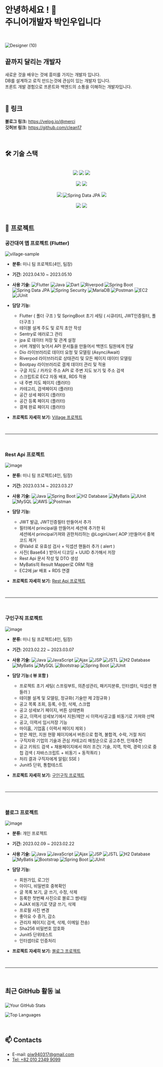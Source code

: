 # 안녕하세요 ! 👋 <br> 주니어개발자 박인우입니다 
<br>

![Designer (10)](https://github.com/clean17/clean17.github.io/assets/118657689/ede722e9-7c98-49dc-9f08-08856c721606)

## 끝까지 달리는 개발자

새로운 것을 배우는 것에 흥미를 가지는 개발자 입니다.<br>
DB를 설계하고 로직 만드는것에 관심이 있는 개발자 입니다.<br>
프론트 개발 경험으로 프론트와 백엔드의 소통을 이해하는 개발자입니다.<br>
<br>

<a name="link"></a>
## **🔗 링크**

**블로그 링크:** <a href="https://velog.io/@merci">https://velog.io/@merci</a>
<br />
**깃허브 링크:** <a href="https://github.com/clean17">https://github.com/clean17</a>

<br />

## **🛠 기술 스택**

<br />

<div align=center> 
  <img src="https://img.shields.io/badge/java-007396?style=for-the-badge&logo=java&logoColor=white"> 
  <img src="https://img.shields.io/badge/Dart-0175C2?style=for-the-badge&logo=dart&logoColor=white"> 
  <img src="https://img.shields.io/badge/javascript-F7DF1E?style=for-the-badge&logo=javascript&logoColor=black"> 
  <br><br>
  
  <img src="https://img.shields.io/badge/Spring_Boot-6DB33F?style=for-the-badge&logo=spring&logoColor=white"> 
  <img src="https://img.shields.io/badge/flutter-02569B?style=for-the-badge&logo=flutter&logoColor=white">
  <br><br>

  <img src="https://img.shields.io/badge/mysql-4479A1?style=for-the-badge&logo=mysql&logoColor=white"> 
  <img src="https://img.shields.io/badge/Spring%20Data%20JPA-6DB33F?style=for-the-badge&logo=spring&logoColor=white" alt="Spring Data JPA">
  <img src="https://img.shields.io/badge/jquery-0769AD?style=for-the-badge&logo=jquery&logoColor=white">
  <br><br>
      
  <img src="https://img.shields.io/badge/AWS-232F3E?style=for-the-badge&logo=amazon-aws&logoColor=white" > 
  <img src="https://img.shields.io/badge/JUnit5-25A162?style=for-the-badge&logo=junit5&logoColor=white" >
  <br>
</div>

<br />

## **📝 프로젝트** 


###  공간대여 앱 프로젝트 (Flutter) <br /> 

![village-sample](https://github.com/clean17/clean17.github.io/assets/118657689/2aef4ac3-8c93-4a97-997a-30290b98f5ce)


- **분류:** 미니 팀 프로젝트(4인, 팀장)<br />
- **기간:** 2023.04.10 ~ 2023.05.10 <br />
- **사용 기술:** ![Flutter](https://img.shields.io/badge/Flutter-02569B?style=flat-square&logo=flutter&logoColor=white)
![Java](https://img.shields.io/badge/Java-007396?style=flat-square&logo=java&logoColor=white)
![Dart](https://img.shields.io/badge/Dart-0175C2?style=flat-square&logo=dart&logoColor=white)
![Riverpod](https://img.shields.io/badge/Riverpod-0D47A1?style=flat-square&logo=riverpod&logoColor=white)
![Spring Boot](https://img.shields.io/badge/Spring_Boot-6DB33F?style=flat-square&logo=spring-boot&logoColor=white)
![Spring Data JPA](https://img.shields.io/badge/Spring_Data_JPA-6DB33F?style=flat-square&logo=spring&logoColor=white)
![Spring Security](https://img.shields.io/badge/Spring_Security-6DB33F?style=flat-square&logo=spring&logoColor=white)
![MariaDB](https://img.shields.io/badge/MariaDB-003545?style=flat-square&logo=mariadb&logoColor=white)
![Postman](https://img.shields.io/badge/Postman-FF6C37?style=flat-square&logo=postman&logoColor=white)
![EC2](https://img.shields.io/badge/Amazon_EC2-232F3E?style=flat-square&logo=amazon-aws&logoColor=white)
![JUnit](https://img.shields.io/badge/JUnit5-25A162?style=flat-square&logo=junit5&logoColor=white)<br>

- **담당 기능:** <br> 
  - Flutter ( 폴더 구조 ) 및 SpringBoot 초기 세팅 ( 시큐리티, JWT인증필터, 폴더구조 )
  - 테이블 설계 주도 및 로직 초안 작성
  - Sentry로 에러로그 관리
  - jpa 로 데이터 저장 및 관계 설정
  - 서버 개발이 늦어서 API 문서틀을 만들어서 백엔드 팀원에게 전달
  - Dio 라이브러리로 데이터 요청 및 모델링 (Async/Await)
  - Riverpod 라이브러리로 상태관리 및 모든 페이지 데이터 모델링
  - Bootpay 라이브러리로 결제 데이터 관리 및 적용
  - 구글 지도 / 카카오 주소 API 로 주변 지도 보기 및 주소 검색
  - 스크립트로 EC2 자동 배포, RDS 적용
  - 내 주변 지도 페이지 (플러터)
  - 카테고리, 검색페이지 (플러터)
  - 공간 상세 페이지 (플러터)
  - 공간 등록 페이지 (플러터)
  - 결제 완료 페이지 (플러터)
  
  
  
 
  

- **프로젝트 자세히 보기:** [Village 프로젝트](village.md)<br />

<br />

---

<br />

###  Rest Api 프로젝트<br /> 
![image](https://user-images.githubusercontent.com/118657689/234799992-f20dea08-d827-4c57-ad99-e36270c6edef.png)

- **분류:** 미니 팀 프로젝트(4인, 팀장)<br />
- **기간:** 2023.03.14 ~ 2023.03.27 <br />
- **사용 기술:** ![Java](https://img.shields.io/badge/Java-007396?style=flat-square&logo=java&logoColor=white)
![Spring Boot](https://img.shields.io/badge/Spring_Boot-6DB33F?style=flat-square&logo=spring-boot&logoColor=white)
![H2 Database](https://img.shields.io/badge/H2_Database-E23F48?style=flat-square&logo=h2&logoColor=white)
![MyBatis](https://img.shields.io/badge/MyBatis-FFFFFF?style=flat-square&logo=mybatis&logoColor=black)
![JUnit](https://img.shields.io/badge/JUnit5-25A162?style=flat-square&logo=junit5&logoColor=white)
![MySQL](https://img.shields.io/badge/MySQL-4479A1?style=flat-square&logo=mysql&logoColor=white)
![AWS](https://img.shields.io/badge/AWS-232F3E?style=flat-square&logo=amazon-aws&logoColor=white)
![Postman](https://img.shields.io/badge/Postman-FF6C37?style=flat-square&logo=postman&logoColor=white)<br>

- **담당 기능:** <br>
  - JWT 발급, JWT인증필터 만들어서 추가 <br>
  - 필터에서 principal을 만들어서 세션에 추가한 뒤 <br>
    세션에서 principal가져와 권한처리하는 @LoginUser( AOP )만들어서 중복코드 제거 <br>
  - @Valid 로 유효성 검사 + 익셉션 핸들러 추가 ( alert )  <br>
  - 사진( Base64 ) 받아서 디코딩 + UUID 추가해서 저장 <br>
  - Rest Api 문서 작성 및 DTO 생성 <br>
  - MyBatis의 Result Mapper로 ORM 적용<br>
  - EC2에 jar 배포 + RDS 연결<br>

- **프로젝트 자세히 보기:** [Rest Api 프로젝트](rest.md)<br />

<br />

---

<br />

### 구인구직 프로젝트<br />
![image](https://user-images.githubusercontent.com/118657689/234797375-8e1ca1f4-aac7-4365-9fd1-49b2c115aaea.png)

- **분류:** 미니 팀 프로젝트(4인, 팀장)<br />
- **기간:** 2023.02.22 ~ 2023.03.07 <br />
- **사용 기술:** ![Java](https://img.shields.io/badge/Java-007396?style=flat-square&logo=java&logoColor=white)
![JavaScript](https://img.shields.io/badge/JavaScript-F7DF1E?style=flat-square&logo=javascript&logoColor=black)
![Ajax](https://img.shields.io/badge/Ajax-0769AD?style=flat-square&logo=ajax&logoColor=white)
![JSP](https://img.shields.io/badge/JSP-007396?style=flat-square&logo=java&logoColor=white)
![JSTL](https://img.shields.io/badge/JSTL-005571?style=flat-square)
![H2 Database](https://img.shields.io/badge/H2_Database-E23F48?style=flat-square&logo=h2&logoColor=white)
![MyBatis](https://img.shields.io/badge/MyBatis-FFFFFF?style=flat-square&logo=mybatis&logoColor=black)
![MySQL](https://img.shields.io/badge/MySQL-4479A1?style=flat-square&logo=mysql&logoColor=white)
![Bootstrap](https://img.shields.io/badge/Bootstrap-7952B3?style=flat-square&logo=bootstrap&logoColor=white)
![Spring Boot](https://img.shields.io/badge/Spring_Boot-6DB33F?style=flat-square&logo=spring-boot&logoColor=white)
![JUnit](https://img.shields.io/badge/JUnit5-25A162?style=flat-square&logo=junit5&logoColor=white)<br>

- **담당 기능:( 뷰 포함 )** <br>
  - 프로젝트 초기 세팅( 스프링부트, 의존성관리, 패키지분류, 인터셉터, 익셉션 핸들러 )<br>
  - 테이블 설계 및 모델링, 정규화( 기술만 제 2정규화 )<br>
  - 공고 목록 조회, 등록, 수정, 삭제, 스크랩<br>
  - 공고 상세보기 페이지, 버튼 상태변화 <br>
  - 공고, 이력서 상세보기에서 지원/제안 시 이력서/공고를 비동기로 가져와 선택<br>
  - 공고, 이력서 임시저장 기능<br> 
  - 마이홈, 기업홈 ( 이력서 페이지 제외 )<br>
  - 받은 제안, 지원 현황 페이지에서 버튼으로 합격, 불합격, 수락, 거절 처리<br>
  - 구직자와 기업의 기술과 관심 카테고리 매칭순으로 공고추천, 인재추천 <br>
  - 공고 키워드 검색 + 채용페이지에서 여러 조건( 기술, 지역, 학력, 경력 )으로 중첩 검색 ( 자바스크립트 + 비동기 + 동적쿼리 )<br>
  - 처리 결과 구직자에게 알림( SSE ) <br>
  - Junit5 단위, 통합테스트<br>
 

- **프로젝트 자세히 보기:** [구인구직 프로젝트](connect.md)<br />

<br />

---

<br />

### 블로그 프로젝트<br />
![image](https://user-images.githubusercontent.com/118657689/236449219-6d9e23a2-8e55-4d5e-bc44-4e18856fd3de.png)

- **분류:** 개인 프로젝트<br />
- **기간:** 2023.02.09 ~ 2023.02.22 <br />
- **사용 기술:** ![Java](https://img.shields.io/badge/Java-007396?style=flat-square&logo=java&logoColor=white)
![JavaScript](https://img.shields.io/badge/JavaScript-F7DF1E?style=flat-square&logo=javascript&logoColor=black)
![Ajax](https://img.shields.io/badge/Ajax-0769AD?style=flat-square&logo=ajax&logoColor=white)
![JSP](https://img.shields.io/badge/JSP-007396?style=flat-square&logo=java&logoColor=white)
![JSTL](https://img.shields.io/badge/JSTL-005571?style=flat-square)
![H2 Database](https://img.shields.io/badge/H2_Database-E23F48?style=flat-square&logo=h2&logoColor=white)
![MyBatis](https://img.shields.io/badge/MyBatis-FFFFFF?style=flat-square&logo=mybatis&logoColor=black)
![Bootstrap](https://img.shields.io/badge/Bootstrap-7952B3?style=flat-square&logo=bootstrap&logoColor=white)
![Spring Boot](https://img.shields.io/badge/Spring_Boot-6DB33F?style=flat-square&logo=spring-boot&logoColor=white)
![JUnit](https://img.shields.io/badge/JUnit5-25A162?style=flat-square&logo=junit5&logoColor=white)<br>

- **담당 기능:** <br>
  - 회원가입, 로그인 <br>
  - 아이디, 비밀번호 중복확인<br>
  - 글 목록 보기, 글 쓰기, 수정, 삭제<br>
  - 등록한 첫번째 사진으로 블로그 썸네일 <br>
  - AJAX 비동기로 댓글 쓰기, 삭제 <br>
  - 프로필 사진 변경 <br>
  - 좋아요 수 증가, 감소 <br>
  - 관리자 페이지( 검색, 삭제, 이메일 전송) <br />
  - Sha256 비밀번호 암호화<br>
  - Junit5 단위테스트<br>
  - 인터셉터로 인증처리<br>

- **프로젝트 자세히 보기:** [블로그 프로젝트](blog.md)<br />

<br />

---

<!-- ## 🌱 Interests
- **Simultaneous Localization and Mapping (SLAM)**
  - Visual-SLAM, Visual-inertial odometry, Visual-localization, Semantic SLAM
- **Computer Vision**
  - Object pose estimation, Visual tracking, Multiple view geometry
- **Imaging**
  - Photography, Surgical imaging, Multi/Hyperspectral imaging
- **Deep Learning**
  - Keypoint detection, Image retrieval, Segmentation -->

<!-- ## 🔭 Careers
- Algorithm Engineer - Semantic SLAM at **StradVision** (2021 - **PRESENT**)
- Research Engineer at VIRNECT (2019 - 2021)
- Research Intern at the Bohndiek Lab, Cavendish Laboratory, University of Cambridge, UK (2019)
- Received a M.Res degree in Medical Robotics and Image-Guided Intervention at the Hamlyn Centre, Imperial College London, UK (2017-2018)
- Received a B.Eng degree in Manufacturing and Mechanical Engineering at the University of Warwick (2014-2017)

## ⚡ Community Activities
- Admin of a SLAM research community group: [**'We will be SLAM masters'**](https://open.kakao.com/o/g8T5kxLb)
- Personal research blog (Korean): [**cv-learn blog**](https://www.cv-learn.com) -->


<br />

## 최근 GitHub 활동 📊

![Your GitHub Stats](https://github-readme-stats.vercel.app/api?username=clean17&show_icons=true)

![Top Languages](https://github-readme-stats.vercel.app/api/top-langs/?username=clean17&layout=compact)
 

<br />


## 📫 Contacts
- E-mail: <a href="mailto:piw940317@gmail.com"> piw940317@gmail.com </a>
- [Tel: +82 010 2349 9099](tel:+8201023499099)

